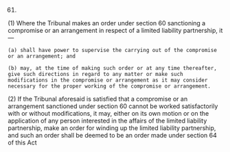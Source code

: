 61.
(1) Where the Tribunal makes an order under section 60 sanctioning a compromise or an arrangement in respect of a limited liability partnership, it—

    (a)	shall have power to supervise the carrying out of the compromise or an arrangement; and

    (b)	may, at the time of making such order or at any time thereafter, give such directions in regard to any matter or make such modifications in the compromise or arrangement as it may consider necessary for the proper working of the compromise or arrangement.

(2) If the Tribunal aforesaid is satisfied that a compromise or an arrangement sanctioned under section 60 cannot be worked satisfactorily with or without modifications, it may, either on its own motion or on the application of any person interested in the affairs of the limited liability partnership, make an order for winding up the limited liability partnership, and such an order shall be deemed to be an order made under section 64 of this Act
